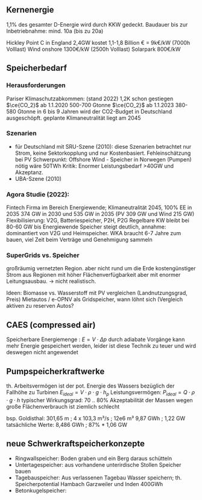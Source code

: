 ## Kernenergie
1,1% des gesamter D-Energie wird durch KKW gedeckt.
Baudauer bis zur Inbetriebnahme: mind. 10a (bis zu 20a)

Hickley Point C in England 2,4GW kostet 1,1-1,8 Billion € = 9k€/kW (7000h Volllast)
Wind onshore 1300€/kW (2500h Volllast)
Solarpark 800€/kW

## Speicherbedarf
### Herausforderungen
Pariser Klimaschutzabkommen: (stand 2022) 1,2K schon gestiegen
$\ce{CO_2}$ ab 1.1.2020 500-700 Gtonne
$\ce{CO_2}$ ab 1.1.2023 380-580 Gtonne
in 6 bis 9 Jahren wird der CO2-Budget in Deutschland ausgeschöpft.
geplante Klimaneutralität liegt am 2045

### Szenarien
- für Deutschland mit SRU-Szene (2010):
	diese Szenarien betrachtet nur Strom, keine Sektorkopplung und nur Kostenbasiert. Fehleinschätzung bei PV
	Schwerpunkt: Offshore Wind - Speicher in Norwegen (Pumpen) nötig wäre 50TWh
	Kritik: Enormer Leistungsbedarf >40GW und Akzeptanz.
- UBA-Szene (2010)

### Agora Studie (2022): 
Fintech Firma im Bereich Energiewende; Klimaneutralität 2045, 100% EE in 2035
374 GW in 2030 und 535 GW in 2035 (PV 309 GW und Wind 215 GW)
Flexibilisierung: V2G, Batteriespeicher, P2H, P2G
Regelbare KW bleibt bei 80-60 GW bis Energiewende
Speicher steigt deutlich, annahme: dominantiert von V2G und Heimspeicher.
WKA braucht 6-7 Jahre zum bauen, viel Zeit beim Verträge und Genehmigung sammeln

### SuperGrids vs. Speicher
großräumig vernetzten Region. aber nicht rund um die Erde
kostengünstiger Strom aus Regionen mit höher Flächenverfügbarkeit aber mit enormer Leitungsausbau. -> nicht realistisch.

Ideen:
Biomasse vs. Wasserstoff mit PV vergleichen (Landnutzungsgrad, Preis)
Mietautos / e-OPNV als Gridspeicher, wann löhnt sich (Vergleich aktiven zu reserven Autos? 

## CAES (compressed air)
Speicherbare Energiemenge : $E = V \cdot \Delta p$ 
durch adiabate Vorgänge kann mehr Energie gespeichert werden, leider ist diese Technik zu teuer und wird deswegen nicht angewendet

## Pumpspeicherkraftwerke
th. Arbeitsvermögen ist der pot. Energie des Wassers bezüglich der Fallhöhe zu Turbinen $E_{ideal} = V \cdot \rho \cdot g \cdot h_p$ 
Leistungsvermögen: $P_{ideal} = Q \cdot \rho \cdot g \cdot h$
typischer Wirkungsgrad: 70 .. 80%
Akzeptabilität der Massen wegen große Flächenverbrauch ist ziemlich schlecht

bsp. Goldisthal: 
	301,65 m ; 4 x 103,3 m³/s ; 12e6 m³
	9,87 GWh ; 1,22 GW
	tatsächliche Werte: 8,486 GWh ; 87% * 1,06 GW

## neue Schwerkraftspeicherkonzepte
- Ringwallspeicher: Boden graben und ein Berg daraus schütteln
- Untertagespeicher: aus vorhandene unterirdische Stollen Speicher bauen
- Tagebauspeicher: Aus verlassenen Tagebau Wasser speichern; th. Speicherpotential Hambach Garzweiler und Inden 400GWh
- Betonkugelspeicher: 